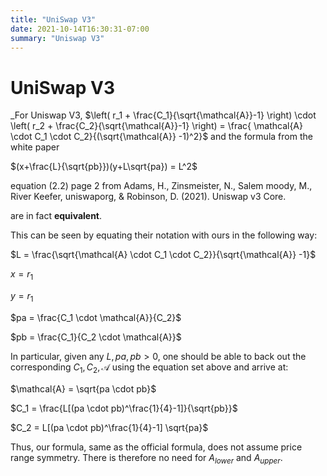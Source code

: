 ```yaml
---
title: "UniSwap V3"
date: 2021-10-14T16:30:31-07:00
summary: "Uniswap V3"
---
```


# UniSwap V3 

_For Uniswap V3,
  $\left(
  r_1 + \frac{C_1}{\sqrt{\mathcal{A}}-1}
  \right) \cdot
  \left(
  r_2 + \frac{C_2}{\sqrt{\mathcal{A}}-1}
  \right) = \frac{
  \mathcal{A} \cdot C_1 \cdot C_2}{(\sqrt{\mathcal{A}} -1)^2}$
  and the formula from the white paper

$(x+\frac{L}{\sqrt{pb}})(y+L\sqrt{pa}) = L^2$

equation (2.2) page 2 from Adams, H., Zinsmeister, N., Salem moody, M., River Keefer, uniswaporg, & Robinson, D. (2021). Uniswap v3 Core.

are in fact **equivalent**.

This can be seen by equating their notation with ours in the following way:

$L = \frac{\sqrt{\mathcal{A} \cdot C_1 \cdot C_2}}{\sqrt{\mathcal{A}} -1}$

$x = r_1$

$y = r_1$

$pa = \frac{C_1 \cdot \mathcal{A}}{C_2}$

$pb = \frac{C_1}{C_2 \cdot \mathcal{A}}$

In particular, given any $L, pa, pb > 0$, one should be able to back out the corresponding $C_1, C_2, \mathcal{A}$ using the equation set above and arrive at:

$\mathcal{A} = \sqrt{pa \cdot pb}$

$C_1 = \frac{L[(pa \cdot pb)^\frac{1}{4}-1]}{\sqrt{pb}}$

$C_2 = L[(pa \cdot pb)^\frac{1}{4}-1] \sqrt{pa}$

Thus, our formula, same as the official formula, does not assume price range symmetry. There is therefore no need for $A_{lower}$ and $A_{upper}$.